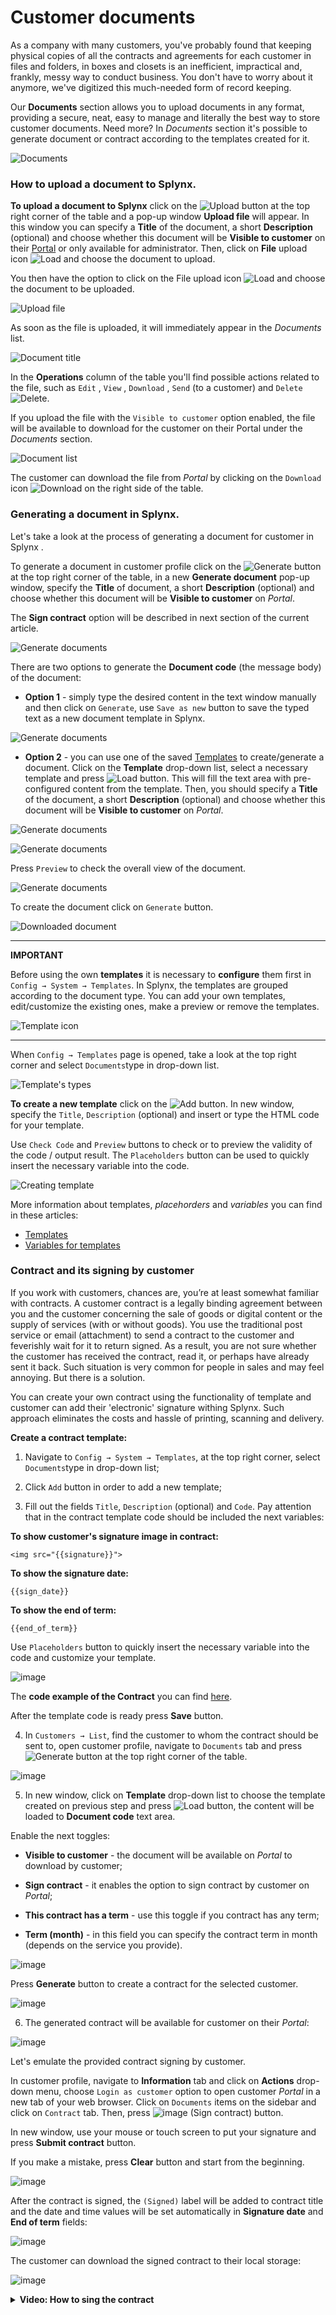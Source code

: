 Customer documents
==========

As a company with many customers, you've probably found that keeping physical copies of all the contracts and agreements for each customer in files and folders, in boxes and closets is an inefficient, impractical and, frankly, messy way to conduct business. You don't have to worry about it anymore, we've digitized this much-needed form of record keeping.

Our **Documents** section allows you to upload documents in any format, providing a secure, neat, easy to manage and literally the best way to store customer documents. Need more? In *Documents* section it's possible to generate document or contract according to the templates created for it.

![Documents](documents.png)


### How to upload a document to Splynx.

**To upload a document to Splynx** click on the <icon class="image-icon">![Upload](upload_button.png)</icon> button at the top right corner of the table and a pop-up window **Upload file** will appear. In this window you can specify a **Title** of the document, a short **Description** (optional) and choose whether this document will be **Visible to customer** on their [Portal](customer_portal/customer_portal.md) or only available for administrator. Then, click on **File** upload icon <icon class="image-icon">![Load](load_button.png)</icon> and choose the document to upload.

You then have the option to click on the File upload icon <icon class="image-icon">![Load](load_button.png)</icon> and choose the document to be uploaded.

![Upload file](upload_file.png)

As soon as the file is uploaded, it will immediately appear in the *Documents* list.

![Document title](document_title.png)

In the **Operations** column of the table you'll find possible actions related to the file, such as `Edit` , `View` , `Download` , `Send` (to a customer) and `Delete` <icon class="image-icon">![Delete](view_add_delete_edit_download_button.png)</icon>.

If you upload the file with the `Visible to customer` option enabled, the file will be available to download for the customer on their Portal under the *Documents* section.

![Document list](documents_list.png)

The customer can download the file from *Portal* by clicking on the `Download` icon <icon class="image-icon">![Download](download_button1.png)</icon> on the right side of the table.


### Generating a document in Splynx.

Let's take a look at the process of generating a document for customer in Splynx .

To generate a document in customer profile click on the <icon class="image-icon">![Generate](generate_button.png)</icon> button at the top right corner of the table, in a new **Generate document** pop-up window, specify the **Title** of document, a short **Description** (optional) and choose whether this document will be **Visible to customer** on *Portal*.

The **Sign contract** option will be described in next section of the current article.

![Generate documents](gen_document.png)

There are two options to generate the **Document code** (the message body) of the document:

* **Option 1** - simply type the desired content in the text window manually and then click on `Generate`, use `Save as new` button to save the typed text as a new document template in Splynx.

![Generate documents](option1.png)

* **Option 2** - you can use one of the saved [Templates](configuration/system/templates/templates.md) to create/generate a document. Click on the **Template** drop-down list, select a necessary template and press <icon class="image-icon">![Load](load_button1.png)</icon> button.
This will fill the text area with pre-configured content from the template.
Then, you should specify a **Title** of the document, a short **Description** (optional) and choose whether this document will be **Visible to customer** on *Portal*.

![Generate documents](option2.png)

![Generate documents](generate_documents.png)

Press `Preview` to check the overall view of the document.

![Generate documents](generate_documents1.png)

To create the document click on `Generate` button.

![Downloaded document](downloaded_doc.png)

------------

**IMPORTANT**

Before using the own **templates** it is necessary to **configure** them first in `Config → System → Templates`. In Splynx, the templates are grouped according to the document type. You can add your own templates, edit/customize the existing ones, make a preview or remove the templates.

![Template icon](template_menu_icon.png)

------------

When `Config → Templates` page is opened, take a look at the top right corner and select `Documents`type in drop-down list.

![Template's types](template_types.png)

**To create a new template** click on the <icon class="image-icon">![Add](add_button.png)</icon> button. In new window, specify the `Title`, `Description` (optional) and insert or type the HTML code for your template.

Use `Check Code` and `Preview` buttons to check or to preview the validity of the code / output result. The `Placeholders` button can be used to quickly insert the necessary variable into the code.

![Creating template](create_template.png)

More information about templates, *placehorders* and *variables* you can find in these articles:

- [Templates](configuration/system/templates/templates.md)
- [Variables for templates](configuration/system/templates/templates_variables/templates_variables.md)


### Contract and its signing by customer

If you work with customers, chances are, you’re at least somewhat familiar with contracts.
A customer contract is a legally binding agreement between you and the customer concerning the sale of goods or digital content or the supply of services (with or without goods).
You use the traditional post service or email (attachment) to send a contract to the customer and feverishly wait for it to return signed.
As a result, you are not sure whether the customer has received the contract, read it, or perhaps have already sent it back. Such situation is very common for people in sales and may feel annoying. But there is a solution.

You can create your own contract using the functionality of template and customer can add their 'electronic' signature withing Splynx. Such approach eliminates the costs and hassle of printing, scanning and delivery.


**Create a contract template:**

1. Navigate to `Config → System → Templates`, at the top right corner, select `Documents`type in drop-down list;

2. Click `Add` button in order to add a new template;

3. Fill out the fields `Title`, `Description` (optional) and `Code`. Pay attention that in the contract template code should be included the next variables:

**To show customer's signature image in contract:**

```
<img src="{{signature}}">
```

**To show the signature date:**

```
{{sign_date}}
```

**To show the end of term:**

```
{{end_of_term}}
```

Use `Placeholders` button to quickly insert the necessary variable into the code and customize your template.

![image](signature_in_contact.png)

The **code example of the Contract** you can find [here](configuration/system/templates/templates_variables/templates_variables.md).

After the template code is ready press **Save** button.

4. In `Customers → List`, find the customer to whom the contract should be sent to, open customer profile, navigate to `Documents` tab and press <icon class="image-icon">![Generate](generate_button.png)</icon> button at the top right corner of the table.

![image](signature_in_contact1.png)

5. In new window, click on **Template** drop-down list to choose the template created on previous step and press  <icon class="image-icon">![Load](load_button1.png)</icon> button, the content will be loaded to **Document code** text area.

Enable the next toggles:

- **Visible to customer** - the document will be available on *Portal* to download by customer;

- **Sign contract** - it enables the option to sign contract by customer on *Portal*;

- **This contract has a term** - use this toggle if you contract has any term;

- **Term (month)** - in this field you can specify the contract term in month (depends on the service you provide).

![image](signature_in_contact2.png)

Press **Generate** button to create a contract for the selected customer.

![image](signature_in_contact3.png)

6. The generated contract will be available for customer on their *Portal*:

![image](signature_in_contact4.png)

Let's emulate the provided contract signing by customer.

In customer profile, navigate to **Information** tab and click on **Actions** drop-down menu, choose `Login as customer` option to open customer *Portal* in a new tab of your web browser.
Click on `Documents` items on the sidebar and click on `Contract` tab. Then, press <icon class="image-icon">![image](sign.png)</icon> (Sign contract) button.

In new window, use your mouse or touch screen to put your signature and press **Submit contract** button.

If you make a mistake, press **Clear** button and start from the beginning.

![image](signature_in_contact5.png)

After the contract is signed, the `(Signed)` label will be added to contract title and the date and time values will be set automatically in **Signature date** and **End of term** fields:

![image](signature_in_contact6.png)

The customer can download the signed contract to their local storage:

![image](signature_in_contact7.png)



<details>
<summary><b>Video: How to sing the contract</b></summary>
<p markdown="1">





</p>
</details>
